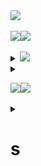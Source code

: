 <img src="https://fonts.freepik.com/api/render?variantId=11811&fontSize=72&text=Tasks+for+VSD+Squadron+FM">
<p><img src="https://fonts.freepik.com/api/render?variantId=11255&fontSize=24&text=This%20repo%20is%20created%20by%20Axat%20Gadhwal%20oF%20Gra"><img src="https://fonts.freepik.com/api/render?variantId=11255&fontSize=24&text=de%207th%20of%20APS%20Varanasi"></p>
<details><summary><img src="https://fonts.freepik.com/api/render?variantId=12086&fontSize=48&text=Task%201%20%3A%20Verilog%20code%20and%20PCF%20File%20Analysis"></summary>

<details><summary><H2>⚠Precautions and Steps before starting</H2></summary>

We need to make sure several things...

 <H3> - @ First refer to Datasheet and make sure that all steps are performed correctly.</H3>
           + Refer to <a href="https://github.com/Axat-Gadhwal/VSD-Squadron-FM-Project/commit/364cd6ba9da9dd026fda9a84b65e62c78609b679"> Datasheet</a>

> Make sure that all steps in the datasheet are performed correctly{installation, setup, etc.....}

## Let's begin...😲😲

After starting The Virtual Machine, it should look as follows :-
<br><Img Src="https://github.com/Axat-Gadhwal/Images-VSD-Internship/blob/main/Screenshot%20(257).png?raw=true">

### Open the terminal
<Img src="https://github.com/Axat-Gadhwal/Images-VSD-Internship/blob/main/Screenshot%20(264).png?raw=true">

### Navigate to `VSDSquadron_FM` directory because all projects are located there.
> Later navigating to the `blink_led` directory because all the things required to flash led like Makefile, ASC Code
<Img src="https://github.com/Axat-Gadhwal/Images-VSD-Internship/blob/main/Screenshot%20(266).png?raw=true">

### Seeing the contents of the blink_led....
<Img Src="https://github.com/Axat-Gadhwal/Images-VSD-Internship/blob/main/Screenshot%20(267).png?raw=true">

## Now we have made the base... Learning about these in later documents...

</details>

<details><summary><H2>Navigating files needed to execute the RGB Led Blinking Program</H2></summary>

## Till now we had seen the contents of the "blink_led" directory. Studing in deeper about them now....

> Use `nano` to see the files in a text editor called **nano**. Such as `nano Makefile` to see the Makefile, etc....

## Contents of "blink_led":-

### 1. Makefile
<br>`nano Makefile` to see the Makefile
<img src="https://github.com/Axat-Gadhwal/Images-VSD-Internship/blob/main/Screenshot%20(268).png?raw=true">
<br>Makefile Content
<img src="https://github.com/Axat-Gadhwal/Images-VSD-Internship/blob/main/Screenshot%20(269).png?raw=true">

### 2. Verilog Code{rgb_blink.v}
> `.v` stands for verilog
<p>`nano rgb_blink.v` to see the  Verilog file</p>
<img src="![image](https://github.com/user-attachments/assets/5bd39a72-a6c6-4a13-aef2-31487a2f1aa3)">
 <p>Verilog file content</p>
<img src="https://github.com/Axat-Gadhwal/Images-VSD-Internship/blob/main/Screenshot%20(271).png?raw=true">

### 3. PCF File{VSDSquadronFM.pcf}
> `.pcf` stands for PCF file format such as `.txt`.
<p>`nano VSDSquadronFM.pcf` to see the PCF File</p>
<img src="https://github.com/Axat-Gadhwal/Images-VSD-Internship/blob/main/Screenshot%20(272).png?raw=true">
<br>PCF File Content
<img src="https://github.com/Axat-Gadhwal/Images-VSD-Internship/blob/main/Screenshot%20(273).png?raw=true">

### 4. JSON Code{rgb_blink.json}
> `.json` stands for **json** file format.
<p>JSON File Content</p>
<img src="https://github.com/Axat-Gadhwal/Images-VSD-Internship/blob/main/Screenshot%20(274).png?raw=true">

### 5. ASC Code{rgb_blink.asc}
> `.asc` for **asc** file format.
<p>`nano rgb_blink.asc` to see the ASC File</p>
<img src="https://github.com/Axat-Gadhwal/Images-VSD-Internship/blob/main/Screenshot%20(275).png?raw=true">
> Unable to show the `asc` file's content. See later topics to see that...

### 6. Module Timings{rgb_blink.timings}
> `.timings` for **Module Timings**.
<P>`nano rgb_blink.timings` to see the Module Timings' file.</P>
<img src="https://github.com/Axat-Gadhwal/Images-VSD-Internship/blob/main/Screenshot%20(276).png?raw=true">
<br> Module Timings File Content
<img src="https://github.com/Axat-Gadhwal/Images-VSD-Internship/blob/main/Screenshot%20(277).png?raw=true">

</details>

<details><summary><H2> Step 1 - Understanding the Verilog code</H2></summary>
  


##  We need to understand this verilog code:-
     //----------------------------------------------------------------------------
    //                                                                          --
    //                         Module Declaration                               --
    //                                                                          --
    //----------------------------------------------------------------------------
    module top (
      // outputs
      output wire led_red  , // Red
      output wire led_blue , // Blue
      output wire led_green , // Green
      input wire hw_clk,  // Hardware Oscillator, not the internal oscillator
      output wire testwire
    );
    
      wire        int_osc            ;
      reg  [27:0] frequency_counter_i;
    
      assign testwire = frequency_counter_i[5];
     
      always @(posedge int_osc) begin
        frequency_counter_i <= frequency_counter_i + 1'b1;
      end
    
    
    //----------------------------------------------------------------------------
    //                                                                          --
    //                       Counter                                            --
    //                                                                          --
    //----------------------------------------------------------------------------
    
    //----------------------------------------------------------------------------
    //                                                                          --
    //                       Internal Oscillator                                --
    //                                                                          --
    //----------------------------------------------------------------------------
      SB_HFOSC #(.CLKHF_DIV ("0b10")) u_SB_HFOSC ( .CLKHFPU(1'b1), .CLKHFEN(1'b1), .CLKHF(int_osc));
    
    
    //----------------------------------------------------------------------------
    //                                                                          --
    //                       Instantiate RGB primitive                          --
    //                                                                          --
    //----------------------------------------------------------------------------
      SB_RGBA_DRV RGB_DRIVER (
        .RGBLEDEN(1'b1                                            ),
        .RGB0PWM (1'b0), // red
        .RGB1PWM (1'b0), // green
        .RGB2PWM (1'b1), // blue
        .CURREN  (1'b1                                            ),
        .RGB0    (led_red                                       ), //Actual Hardware connection
        .RGB1    (led_green                                       ),
        .RGB2    (led_blue                                        )
      );
      defparam RGB_DRIVER.RGB0_CURRENT = "0b000001";
      defparam RGB_DRIVER.RGB1_CURRENT = "0b000001";
      defparam RGB_DRIVER.RGB2_CURRENT = "0b000001";
    
    endmodule
## Purpose

  ### The purpose of this Verilog code is that it controls the RGB Led based on the Clock Inputs

  
   <details><summary><H3> Explanation of Verilog code </H3></summary>
     
<p>We need to understand this verilog code :-</p>


   
       module top (
      // outputs
      output wire led_red  , // Red
      output wire led_blue , // Blue
      output wire led_green , // Green
      input wire hw_clk,  // Hardware Oscillator, not the internal oscillator
      output wire testwire
     );






## Module Declaration

<p>The line module top ( begins the definition of a module named top. In Verilog, a module is a fundamental building block that encapsulates a design or a part of a design</p>







## Ports

<p>The ports are defined within the parentheses. Ports are the inputs and outputs of the module that allow it to interact with other modules or external signals.</p>

### Output Ports
 
   **output wire led_red:**
  This declares an output port named led_red, which is a wire type. It is intended to control the red component of an RGB LED.

  **output wire led_blue:**
  This declares an output port named led_blue, which controls the blue component of the RGB LED.

 **output wire led_green:**
This declares an output port named led_green, which controls the green component of the RGB LED.



### Input Ports

**input wire hw_clk:**
This declares an input port named hw_clk, which is a wire type. It represents the hardware oscillator clock input. This clock signal is used to synchronize operations within the module.









### Additional Output Port

**output wire testwire**
This declares another output port named testwire. The purpose of this port is typically for testing or debugging purposes, allowing you to output a signal that can be monitored externally.







### Summary

<p>The top module is designed to control an RGB LED with three output ports (for red, blue, and green) and takes a hardware clock input. It also includes an additional output for testing purposes. The actual functionality of how these outputs are driven would be defined in the rest of the module's code, which is not included in this snippet.</p>










</details>


<details><summary><H3>Internal Logic Components Analysis</H3></summary>


<details><summary><H4>Internal Oscillator (SB_HFOSC) instantiation</H4></summary>

#### The internal oscillator in the Verilog code is instantiated using the SB_HFOSC module, which generates a high-frequency clock signal for the design. Here’s a brief overview of its instantiation:

       SB_HFOSC #(.CLKHF_DIV ("0b10")) u_SB_HFOSC (
          .CLKHFPU(1'b1), // Power-up the oscillator
          .CLKHFEN(1'b1), // Enable the oscillator
          .CLKHF(int_osc) // Output clock signal
      );

## Purpose

<p>Generates a high-frequency clock signal (int_osc).</p>





## Parameters

#### CLKHF_DIV ("0b10"): 
Divides the output frequency by 2.








## Connections{Control Signals}

### CLKHFPU
<p>This connection basically powers up the oscillator</p>








### CLKHFEN

<P>This connection basically enables the Oscillator</P>










### CLKHF


<p>Output connected to internal int_osc signal</p>















## Summary

<p>This oscillator provides the clock signal used by the frequency counter and other components in the design.</p>










</details>






<details><summary style="font-size: 34em;"><H4>Frequency Counter Logic</H4></summary>
 
- A 28-bit register (frequency_counter_i) counts clock cycles from the internal oscillator.
* It increments on each rising edge of int_osc.

  <br>The 5th bit of the counter is assigned to testwire, which can be used for testing.

<p><A href="https://en.wikipedia.org/wiki/Frequency_counter#:~:text=Most%20frequency%20counters%20work%20by%20using%20a%20counter%2C,display%2C%20and%20the%20counter%20is%20reset%20to%20zero.">Explained briefly</A></p>

</details>


<details><summary><H4>RGB Led Driver (SB_RGBA_DRV) Overview</H4></summary>

<p>In the provided Verilog code, the RGB LED driver is instantiated using the SB_RGBA_DRV module. This module is specifically designed to control RGB LEDs, allowing for the adjustment of color and brightness through PWM (Pulse Width Modulation) signals.</p>

<details><summary><H5>Key components of the RGB Led Driver</H5></summary>

    
    
### Instantiation

    SB_RGBA_DRV RGB_DRIVER (
            .RGBLEDEN(1'b1), // Enable the RGB LED driver
            .RGB0PWM (1'b0), // Red PWM signal
            .RGB1PWM (1'b0), // Green PWM signal
            .RGB2PWM (1'b1), // Blue PWM signal
            .CURREN  (1'b1), // Enable current for the RGB LED
            .RGB0    (led_red),   // Connect to the red LED output
            .RGB1    (led_green), // Connect to the green LED output
            .RGB2    (led_blue)   // Connect to the blue LED output
        );




## Parameters

### RGBLEDEN

<p>This signal enables the RGB LED driver. It must be set to 1 for the driver to function.</p>



### RGB0PWM, RGB1PWM, RGB2PWM

These signals control the ` PWM ` for the **red**, **green**, and **blue** channels, respectively. A value of 1 means the LED is on, while 0 means it is ` off `.




### Curren
 This signal enables the current for the ` RGB LED `. It must be set to 1 for the LED to receive power.




#### RGB0, RGB1, RGB2

These are the actual output connections to the ` RGB LED ` for the **red, green, and blue** channels.














### Functionality

- The ` RGB LED ` driver takes the **PWM** signals and controls the brightness of each color channel of the RGB LED.
+ By adjusting the **PWM** signals, you can create different colors by mixing the intensities of red, green, and blue light.
* In the provided code, the driver is configured to turn on the blue LED (**RGB2PWM** is set to 1) while keeping the red and green LEDs off (RGB0PWM and RGB1PWM are set to 0).









### Current Settings

    defparam RGB_DRIVER.RGB0_CURRENT = "0b000001"; // Red current
    defparam RGB_DRIVER.RGB1_CURRENT = "0b000001"; // Green current
    defparam RGB_DRIVER.RGB2_CURRENT = "0b000001"; // Blue current

  <p>These parameters set the current levels for each color channel. The values can be adjusted to change the brightness of each LED color.</p>

> Current settings: All LEDs set to "0b000001" (minimum current)



### Output Connections

    RGB0 → led_red
    RGB1 → led_green
    RGB2 → led_blue








</details>














</details>








</details>


<details><summary><H3>Summary of Part 1 </H3></summary>

<details><summary><H4>Purpose</H4></summary>

This Verilog module serves as an RGB LED controller, integrating an internal oscillator and a frequency counter to facilitate precise management of RGB LED outputs. By providing a stable internal clock source, the module ensures reliable timing for LED operations while incorporating a dedicated test signal for external monitoring. This design is particularly well-suited for embedded systems that require consistent LED performance with minimal reliance on external components.








</details>

<details><summary><H4>Internal Logic and Oscillator</summary>

At the heart of the module is a high-frequency oscillator (SB_HFOSC), which acts as the internal timing source. The output from this oscillator drives a 28-bit frequency counter that increments with each clock cycle. This counter not only tracks timing information but also outputs its 5th bit to the ` testwire ` , enabling external observation of the counter's state. This setup allows for effective monitoring and debugging of the module's timing behavior.




</details>

<details><summary><H4>RGB Led Driver Functionality</summary>


The RGB LED driver (SB_RGBA_DRV) is responsible for controlling the LED outputs with the following key features:

### Current-Controlled Outputs

<p>Each color channel is configured with a minimum current setting of "0b000001," ensuring proper brightness levels.</p>


### Pulse Width Modulation

The driver utilizes PWM control for each color channel, allowing for dynamic adjustments in brightness and color mixing.



### Fixed Configuration

- The blue LED is configured to operate at maximum brightness (RGB2PWM = 1'b1), providing a vibrant blue output.
+ The red and green LEDs are set to minimum brightness (RGB0PWM = RGB1PWM = 1'b0), effectively turning them off.

#### This configuration enables the module to deliver precise control over the RGB LED's color output, ensuring stable operation while facilitating easy testing and monitoring capabilities.














</details>


</details>








</details>

<details><summary><H2>Step 2 - Creating the PCF File</H2></summary>

### That's the PCF File

    set_io  led_red	39
    set_io  led_blue 40
    set_io  led_green 41
    set_io  hw_clk 20
    set_io  testwire 17

<details><summary><H3>Overview of the PCF File</H3></summary>

 #### The PCF (Physical Constraints File) is used to define the physical pin assignments for the FPGA design. It specifies which physical pins on the FPGA correspond to the input and output ports defined in the Verilog code.

<details><summary><H4>Purpose</H4></summary>

#### The purpose of the PCF file is to map the logical signals defined in the Verilog module to the physical pins of the FPGA. This mapping is crucial for ensuring that the hardware behaves as intended when the design is implemented on the FPGA.


</details>

<details><summary><H4>Structure of the PCF File</H4></summary>

### The PCF file consists of pin assignments that specify the following:


### Pin Name

<p>The name of the physical pin on the FPGA</p>



### Signal Name

**The corresponding signal from the Verilog code.**





### Direction

Indicates whether the pin is an input or output.



















</details>

<details><summary><H4>Pin Assignments explained</summary>

**Each line in the PCF file corresponds to a specific pin assignment:** 


## set_io led_red 39

This line assigns the `led_red` output from the Verilog module to physical pin 39 on the FPGA. The ability to control the red LED is essential for color mixing in the RGB LED. By adjusting the PWM signal for this pin, the brightness of the red light can be varied, allowing for a wide range of colors when combined with green and blue.




## set_io led_blue 40
This line assigns the `led_blue` output to pin 40. Similar to the red LED, the blue LED's brightness is controlled via PWM. This pin is crucial for producing colors that require blue light, such as purple when mixed with red or cyan when mixed with green.



## set_io led_green 41

This line assigns the `led_green` output to pin 41. The green LED is vital for creating a full spectrum of colors. By varying the PWM signal on this pin, the intensity of the green light can be adjusted, enabling the creation of colors like yellow (when mixed with red) and white (when all colors are combined).


## set_io hw_clk 20
This line assigns the `hw_clk input` to pin 20. Provides the clock signal for synchronization. The clock signal is fundamental for the operation of digital circuits. It ensures that all components of the Verilog module operate in sync, particularly the frequency counter that drives the timing for the RGB LED driver.


## set_io testwire 17


This line assigns the `testwire output` to pin 17. This pin is important for debugging and verifying the functionality of the design. By monitoring the state of the testwire, developers can ensure that the internal oscillator and frequency counter are working correctly, which is critical for the overall performance of the RGB LED controller.








</details>


<details><summary><H4>Conclusion</H4></summary>

**These assignments ensure that the signals from the Verilog code are correctly routed to the appropriate pins on the FPGA for proper operation.**




</details>










</details>






</details>

<details><summary><H2>Step 3 - Integrating with the VSDSquadron FPGA Mini Board</H3></summary>

### Useful Links

- <a href="https://github.com/Axat-Gadhwal/VSD-Squadron-FM-Research-Internship/blob/main/Makefile">Access Makefile Here</a>
+ <a href="https://github.com/Axat-Gadhwal/VSD-Squadron-FM-Research-Internship/blob/main/VSDSquadronFMDatasheet.pdf">Access Datasheet Here</a>
* <a href="https://github.com/Axat-Gadhwal/VSD-Squadron-FM-Research-Internship/blob/main/ASC%20Code">Access ASC Code Here</a>
- <a href="https://github.com/Axat-Gadhwal/VSD-Squadron-FM-Research-Internship/blob/main/JSON%20Code">Access JSON Code Here</a>
+ <a href="https://github.com/Axat-Gadhwal/VSD-Squadron-FM-Research-Internship/blob/main/Module%20Timings">Access Module Timings Here</a>


<details><summary><H3>Steps to follow</H3></summary>

## We need to follow the following steps for flashing the RGB Led:-

<details><summary><H3>1. Review the FPGA Squadron FM <a href="https://github.com/Axat-Gadhwal/VSD-Squadron-FM-Research-Internship/blob/main/VSDSquadronFMDatasheet.pdf"> Datasheet</H3></summary>

#### To Understand its Features and Pinout


</details>

<details><summary><H3>2. Correlate Connections</H3></summary>

#### Use the datasheet to correlate the physical board connections with the PCF file and Verilog code




</details>

<details><summary><H3>3. Connect the Board to the Computer</H3></summary>

 #### Follow the instructions in the datasheet (e.g., using USB-C and ensuring FTDI connection).

> After connecting the board, Type `lsusb` to see if the board is connected or not...
> <img src="https://github.com/Axat-Gadhwal/Images-VSD-Internship/blob/main/Screenshot%20(278).png?raw=true">
> If you see something like `Future Technology Devices International...` something. You can conclude that the FPGA Board is connected.

### After connecting the board using USB-C, the board should look as follows:-

> Red light make us conclude that the board is connected.

<img src="https://github.com/Axat-Gadhwal/Images-VSD-Internship/blob/main/IMG-20250321-WA0018.jpg?raw=true">



</details>

<details><summary><H3>4. Follow the Makefile for Building and Flashing the Verilog Code:</H3></summary>

1. Run `make clean` to clear any previous builds.
   
2. Run `make build` to compile the Design.
  <img src="https://github.com/Axat-Gadhwal/Images-VSD-Internship/blob/main/Screenshot%20(279).png?raw=true">
3. Run `sudo make flash` to program the **FPGA** Board.
   <img src="https://github.com/Axat-Gadhwal/Images-VSD-Internship/blob/main/Screenshot%20(280).png?raw=true">

</details>

<details><summary><H3>5. Observe the Behaviour of RGB Led</H3></summary>

<p>Confirm successful programming by checking that the RGB LED blinks on the board.</p>

> After Running `make clean`, the board should appear as follows...
> <img src ="https://github.com/Axat-Gadhwal/Images-VSD-Internship/blob/main/IMG-20250321-WA0020.jpg?raw=true">





</details>

<details><summary><H3>Final Expected Behaviour</H3></summary>

 



### After "sudo make flash" the board should look as follows

https://github.com/user-attachments/assets/c7c5b021-d3b8-4a99-b1d9-c037566a84ae
 
 
</details>




</details>





</details>

<details><summary><H2>Step 4 - Final Documentation</H2></summary>

### This is a comprehensive report of all the 3 steps 


<details><summary><H3>Summary of Verilog Code Functionality</summary>

The Verilog code implements an RGB LED controller that utilizes an internal oscillator and a frequency counter to manage the RGB LED outputs. It allows for dynamic control of the LED colors based on clock inputs, enabling various color combinations through PWM (Pulse Width Modulation).






</details>

<details><summary><H3>Pin Mapping Details</H3></summary>

 #### The following pin assignments are defined in the PCF file:

<br>`led_red`--> Pin 39: Controls the red LED component.
<br>`led_blue`--> Pin 40: Controls the blue LED component.
<br>`led_green`--> Pin 41: Controls the green LED component.
<br>`hw_clk`--> Pin 20: Provides the clock signal for synchronization.
<br>`testwire`--> Pin 17: Outputs a test signal for monitoring.


</details>

<details><summary><H3>Integration Steps:</H3></summary>

- Reviewed the FPGA Mini board datasheet for features and pinout.
+ Mapped physical connections to the PCF file and Verilog code.
* Connected the board to the computer via USB-C.
- Followed the Makefile to build and flash the design.
     - Executed `make clean`, `make build`, and `sudo make flash`.
* Observed the RGB LED behavior to confirm successful programming.
- Observed the Final behaviour as :-
https://github.com/user-attachments/assets/c7c5b021-d3b8-4a99-b1d9-c037566a84ae  



</details>

<details><summary><H3>Challenges faced and Solutions Implemented</H3></summary>

### Faced challenges. But there were not many challenges. Main challenges were :

- The Oracle Virtual Box, sometimes frustrated me... I downloaded the `Extension File{ext.}` and when I tried to open Virtual Box. It showed problems, So I just opened the Extension File and luckily, then it worked, Like A **Hack** !!
+ Was very hard to understand things - just googled it and got hints....

**This is neither a Problem nor Solution, I just wanted that please add some projects similar to that of the VSD Squadron MINI like Smart Door, etc using Servo Motor.... Please**






</details>

</details>

</details>

<details><summary><p><Img src="https://fonts.freepik.com/api/render?variantId=12086&fontSize=48&text=Task%202%20%3A%20Implementing%20a%20Uart%20Loopback%20Mecha"><img src="https://fonts.freepik.com/api/render?variantId=12086&fontSize=48&text=nism"></p></summary>


<details><summary><H2>Objective</H2></summary>

The objective of this task is to implement a UART (Universal Asynchronous Receiver-Transmitter) loopback mechanism. This mechanism allows transmitted data to be immediately received back, facilitating the testing of UART functionality. By routing the transmitted data from the TX (Transmit) pin directly to the RX (Receive) pin, we can verify that the UART communication is functioning correctly without the need for external devices.



</details>

<details><summary><H2>Step 1 : Study the Existing Code</summary>

### UART is a widely used hardware communication protocol that enables serial communication between devices. It operates using two primary data lines:

- **TX(Transmit)** - The line used to send data from the device.
+ **RX(Recieve)**  - The line used to receive data into the device.

## Understanding the UART Loopback Mechanism

<p> A UART loopback mechanism is a diagnostic feature that allows the system to test its own communication capabilities. In this mode, any data sent to the TX pin is routed back to the RX pin of the same module. This setup is particularly useful for verifying that both the TX and RX lines are functioning correctly.</p>


## Existing Code:  
<p>The code for the UART loopback mechanism can be found in the repository <a href="https://github.com/thesourcerer8/VSDSquadron_FM/tree/main/uart_loopback">here</a>. This code includes the necessary Verilog modules to implement the UART protocol and the loopback functionality.</p>


<details><summary><H3>Analysis of the Existing code</H3></summary>


 The existing code for the UART loopback mechanism is designed to facilitate serial communication between the FPGA and external devices. It consists of two main components: the top module and the UART transmission module. Below is a detailed analysis of each component.


## 1. Top Module (top.v)

### The top module integrates the UART functionality and controls the RGB LEDs. Key features include:

- Module Declaration:

       module top (
        output wire led_red,   // Red LED output
        output wire led_blue,  // Blue LED output
        output wire led_green, // Green LED output
        output wire uarttx,    // UART Transmission pin
        input wire uartrx,     // UART Reception pin
        input wire hw_clk      // Hardware clock input
       );

     - This section declares the inputs and outputs of the top module. The `uart tx` pin is used for transmitting data, while the uartrx pin is used for receiving data. The RGB LEDs provide visual feedback based on the UART activity.

+ Internal Oscillator

The internal oscillator generates the clock signal for UART operation:

    SB_HFOSC #(.CLKHF_DIV ("0b10")) u_SB_HFOSC ( .CLKHFPU(1'b1), .CLKHFEN(1'b1), .CLKHF(int_osc

**This oscillator is configured to run at a specific frequency, which is essential for timing the UART communication.**..

* Loopback Logic:

The TX output is connected to the RX input, enabling loopback:

    assign uarttx = uartrx;


- RGB LED Control:

The RGB LED driver provides visual feedback based on the RX data:

     SB_RGBA_DRV RGB_DRIVER (
       .RGBLEDEN(1'b1),
       .RGB0PWM(uartrx),
       .RGB1PWM(uartrx),
       .RGB2PWM(uartrx),
       .CURREN(1'b1),
       .RGB0(led_green),
       .RGB1(led_blue),
       .RGB2(led_red)
     );


## 2. . UART Transmission Module (`uart_tx_8n1.v`)

This module handles the transmission of data over UART using the 8N1 format.

- Module Declaration:

      module uart_tx_8n1 (
          clk,        // input clock
          txbyte,     // outgoing byte
          senddata,   // trigger tx
          txdone,     // outgoing byte sent
          tx          // tx wire
      );

+ State Machine:

The module uses a state machine to manage the transmission process:

     parameter STATE_IDLE=8'd0;
     parameter STATE_STARTTX=8'd1;
     parameter STATE_TXING=8'd2;
     parameter STATE_TXDONE=8'd3;


* Transmission Logic:

The logic for sending data is implemented in an always block that triggers on the clock's rising edge:

     always @ (posedge clk) begin
         // Start sending?
         if (senddata == 1 && state == STATE_IDLE) begin
             state <= STATE_STARTTX;
             buf_tx <= txbyte;
             txdone <= 1'b0;
         end
         // Additional logic for sending bits...
     end




</details>




</details>


<details><summary><H2>Step 2 : Design Documentation</H2></summary>

<details><summary><H3>Block Diagram Illustrating the UART Loopback Architecture.</H3></summary>

## How to create Block Diagram ?🤔🤔

Block Diagrams are specific diagrams used to represent a flow or structure in an easy way..

Hints for creating the block diagram!!😣

- The internal oscillator (SB_HFOSC) implements a high - frequency oscillator.
     - Also generates internal clock signal(int_osc)
     - **Basically this means that the internal clock signal(int_osc) will be a high frequency oscillator.**
+ Also there is a 28 bit frequency counter(frequency_counter_i) which implements on every positive edge of internal oscillator(int_osc)
* The TX and RX {Transmit and Recieve} pins are connected directly with loopback.
* The RGB LED Driver {SB_RGBA_DRV} controls the three ports or channels :- led_red, led_blue, and led_green.
* Control Signals include RGB_LEDEN and Curren.

### With the help of the following hints, our Block Diagram will look as :-


![Screenshot (308)](https://github.com/user-attachments/assets/2af6f60c-cc63-4521-bb95-829e131f537a)
 

 



</details>

<details><summary><H3>Detailed circuit diagram showing connections between the FPGA and any Peripheral Devices used</H3></summary>

In the UART loopback mechanism, peripheral devices play a crucial role in enhancing the functionality of the FPGA. They allow for data input, output, and communication, making the system more versatile. The loopback feature itself is a testing mechanism that can be used to verify the functionality of these peripheral devices by ensuring that data sent from the TX pin is correctly received on the RX pin, allowing for immediate feedback and validation of the communication path.

## Types of Peripheral Devices

1️. Input Devices – Send data to the system
<br>🔹 Examples: Keyboard, Mouse, Microphone, Joystick, Scanner, Camera

2️.  Output Devices – Display or transmit information from the system
<br>🔹 Examples: Monitor, Speaker, Printer, LED Display, Buzzer

3️.  Storage Devices – Store data permanently or temporarily
<br>🔹 Examples: Hard Drive (HDD), Solid State Drive (SSD), USB Flash Drive, SD Card

4️.  Communication Devices – Enable data transfer between systems
<br>🔹 Examples: Wi-Fi Adapter, Ethernet Card, Bluetooth Module, UART Module

## 📌 Key Components & Their Functions

1️. Power Supply (VCC & GND)
+ Provides 3.3V power to the FPGA and peripherals.

- VCC (3.3V) → Supplies power to FPGA and USB-UART Bridge.

* GND (Ground) → Common ground connection for all components.

2️. FPGA Core (ICE40UP5K)
+ The main processing unit.

- Handles UART communication, LED control, and timing generation.

3️. USB-UART Bridge (FTDI FT232H)

+ Connects the FPGA to the PC for serial communication.

- TX (FPGA Pin 14) → RX (USB-UART Bridge)

* RX (FPGA Pin 15) → TX (USB-UART Bridge)

+ Powered by 3.3V & GND.

4️. UART Interface & UART Loopback

+ TX (Transmitter) and RX (Receiver) are connected internally to form a loopback.

- This means any data sent from the PC to the FPGA is immediately echoed back.

* Used for testing UART functionality.

5️. Internal Oscillator (int_osc)

+ Provides a clock signal for the FPGA.

- Connected to FPGA Pin 20.

* Used for timing UART operations.

6️. Frequency Counter (frequency_counter_i)

 + Generates a 9600Hz clock needed for UART baud rate.

- Takes input from int_osc and divides the frequency.

7️. RGB LEDs & RGB LED Driver

+ LEDs provide visual feedback on UART activity.

- Connected to FPGA Pins 39 (Red), 40 (Green), and 41 (Blue).

* LED Driver ensures proper current flow and brightness control.

## Circuit Diagram will look as follows:-
> © Drawn in draw.io

![Screenshot (310)](https://github.com/user-attachments/assets/d1efe0fd-bb97-47ab-8e7b-9046ed294381)



</details>

</details>

<details><summary><H2>Step 3 : Implementation</H2></summary>

<details><summary><H3>Steps to Transmit Code to the FPGA Board</H3></summary>

1. First run the Virtual Machine with the help of <a href="https://github.com/Axat-Gadhwal/VSD-Squadron-FM-Research-Internship/blob/main/VSDSquadronFMDatasheet.pdf"> Datasheet</a>.
2. Now create a folder and name it `uart_loopback_project` in desktop as follows:

![Screenshot (311)](https://github.com/user-attachments/assets/856d53f3-b5af-4feb-8a39-41f93450c98e)

3. Now open the terminal create the following files:-
<br>i.<a href="https://github.com/Axat-Gadhwal/VSD-Squadron-FM-Research-Internship/blob/main/MakeFile">Makefile</a>
<br>ii.<a href="https://github.com/Axat-Gadhwal/VSD-Squadron-FM-Research-Internship/blob/main/VSDSquadronFM-uart.pcf">PCF File</a>
<br>iii.<a href="https://github.com/Axat-Gadhwal/VSD-Squadron-FM-Research-Internship/blob/main/loopback-top.v"> top module{verilog} file</a>
<br>iv.<a href="https://github.com/Axat-Gadhwal/VSD-Squadron-FM-Research-Internship/blob/main/uart_trx.v"> uart verilog file</a>

## Steps needed to follow for creating the above files:-

<br>**1**. Open Firefox in your Virtual Machine
<br>**2**. Sign in into the web browser and access the Gmail link of the <a href="https://github.com/thesourcerer8/VSDSquadron_FM/tree/main/uart_loopback">uart_loopback</a>project.
<br>**3**. Now follow the following steps:-
<br>(a). Open the terminal and navigate into the `uart_loopback_project` directory created earlier.

![Screenshot (312)](https://github.com/user-attachments/assets/7006ba8d-47ed-478c-851c-dd0e9f53bfb5)

<br>(b) i. Now type `nano Makefile` so that a new file named **Makefile** gets created in the **Nano** editor.

![Screenshot (313)](https://github.com/user-attachments/assets/f695928a-50e8-4115-8ced-0b6f274cf238)

<br>    ii. Now enter the Makefile content and then press Ctrl+`x` and then Ctrl+`y` and then `Enter` to save and exit.

![Screenshot (325)](https://github.com/user-attachments/assets/0df24cf1-f8a3-4a5c-9609-6b6bf42a387a)

<br>(c) i. Now type `nano top.v` to create the Verilog file.

![Screenshot (314)](https://github.com/user-attachments/assets/a6fc1760-1530-428f-b99f-700b8bc90e12)

<br>    ii. Now enter the Verilog File Content and then save it.

![Screenshot (315)](https://github.com/user-attachments/assets/f7a3189e-6ae3-460f-a975-c5bf29aadc98)

<br>(d) i. Now type `nano uart_trx.v` to create the uart_trx verilog file.

![Screenshot (316)](https://github.com/user-attachments/assets/76ca75e4-4fbb-4f0e-b5ce-ca90d35f11b4)

<br>    ii. Now enter the Verilog File Content and Save it.

![Screenshot (317)](https://github.com/user-attachments/assets/3c1e4f56-f869-4248-9382-968d4d6f063a)

<br>(e) i. Now type `VSDSquadronFM.pcf` to create the PCF File.

![Screenshot (318)](https://github.com/user-attachments/assets/2fa3b2e1-e955-49a0-bf6a-6171707d0d36)

<br>    ii. Now enter the PCF File content and save it.

![Screenshot (326)](https://github.com/user-attachments/assets/19a1b520-d79f-4c1b-a1e1-25343a7371e0)

## Steps to transmit the code

1. Now type `ls -ltr` to see the File Contents.

![Screenshot (319)](https://github.com/user-attachments/assets/ae1ee586-8f9a-40d7-91bf-ede7d2c8333f)

> As we can see that all the files we need are created.

2. Now connect the FPGA Board with the help of <a href="https://github.com/Axat-Gadhwal/VSD-Squadron-FM-Research-Internship/blob/main/VSDSquadronFMDatasheet.pdf">Datasheet</a>.
3. Type `lsusb` to ensure that the board is connected.
     - If you see something as " Future Technologies...." ; This means that the FPGA Board is connected successfully and the computer system is recognising it.

![Screenshot (320)](https://github.com/user-attachments/assets/b2b3043e-7bf8-4b30-939e-d4aea3f44157)

4. Now type `make clean` to clear any previous build.

![Screenshot (320)](https://github.com/user-attachments/assets/b2b3043e-7bf8-4b30-939e-d4aea3f44157)

5. Now type `make build` to compile builds.

![Screenshot (321)](https://github.com/user-attachments/assets/b06dcbeb-d17a-4daa-8fcb-d4456e048aeb)

6. Now type `sudo make flash` to flash the FPGA Board.

![Screenshot (322)](https://github.com/user-attachments/assets/50fce659-f2cb-4df8-bbbb-c8db98e1aac9)




</details>




























</details>

<details><summary><H2>Step 4 : Testing and Verification</H2></summary>

## Using Picocom for Testing and Verification

1. Open the Virtual Machine.
2. Now navigate to the `uart_loopback_project` file created earlier.
3. Then type `sudo apt install picocom` to install the picocom.
4. Type `picocom --version` to check the **Picocom**'s version and ensure that if it is downloaded correctly.
5. Connect the FPGA Board.
6. Now type `make terminal`.

![Screenshot (327)](https://github.com/user-attachments/assets/ea495e87-ec2d-4a65-94ef-0d9b16d756f7)

7. Now you can see that whatever you type is recieved back called "loopback".

![Screenshot (328)](https://github.com/user-attachments/assets/a596bf35-7f2e-4b4b-98f2-d90fe0993cba)
 
8. Now press CTRL + `a` +`x` to exit the **Picocom** terminal.

![Screenshot (329)](https://github.com/user-attachments/assets/58890221-f085-4971-a359-714120462f06)





</details>

<details><summary><H2>Step 5 : Documentation</H2></summary>

# Summary of the Report

## Objective

<p>The main goal of this project was to set up and test a Universal Asynchronous Receiver-Transmitter (UART) loopback system using an FPGA board. In this setup, data that is sent out is immediately received back, making it a useful way to check if UART communication is working properly. The project involved learning the theory, designing the system, building the hardware, and testing the UART loopback function on the VSDSquadron FPGA Mini.</p>

<details><summary><H3>Step 1 : Study the existing code</H3></summary>

**Conceptual Framework**: UART is a fundamental serial communication protocol employing distinct TX (Transmit) and RX (Receive) channels for bidirectional data transmission.

**Loopback Mechanism**: The implementation of a loopback entails directly connecting the TX and RX pins, thereby enabling autonomous communication testing.

**Code Analysis**:

- **Top Module (top.v)**: Governs UART operations and LED-based visual feedback.

+ **Internal Oscillator (int_osc)**: Synthesizes high-frequency clock signals essential for timing control.

* **Loopback Logic**: Implements a direct assignment of TX to RX to establish the loopback mechanism.

- **RGB LED Driver**: Facilitates status indication via LED illumination corresponding to received data signals.

+ **UART Transmission Module (uart_tx_8n1.v)**: Employs a finite state machine (FSM) approach to manage UART data transmission.











</details>

<details><summary><H3>Step 2 : Design Documentation</H3></summary>

## Block Diagram illustrating the UART loopback architecture.

![Screenshot (308)](https://github.com/user-attachments/assets/2af6f60c-cc63-4521-bb95-829e131f537a)

## Detailed Circuit Diagram showing connections between the FPGA and any peripheral devices used.

![Screenshot (310)](https://github.com/user-attachments/assets/d1efe0fd-bb97-47ab-8e7b-9046ed294381)








</details>

<details><summary><H3>Step 3: Implementation</H3></summary>

## Development & File Structure:

- **Established essential project files (`Makefile`, `PCF file`, `top.v`, `uart_trx_.v`)**.

+ **Configured a virtualized development environment for FPGA synthesis and deployment.**

## Flashing Procedure:

- `make build` - Invoked to compile the Verilog HDL code.

+ `sudo make flash` - Executed to program the FPGA with the synthesized bitstream.

* `lsusb` - Utilized to confirm hardware detection and interface recognition.








</details>

<details><summary><H3> Step 4 : Testing and Verification</H3></summary>

**UART Communication Analysis via Picocom:**

- Installed and configured **picocom** to establish serial communication with the FPGA.

 + Conducted real-time loopback validation by transmitting characters and observing their reception.

* Addressed potential misconfigurations related to baud rate mismatches and hardware connectivity

**Functional Validation:**

- Confirmed data integrity—ensuring transmitted symbols were identically received via the loopback.

+ Verified visual indications through LED state transitions, corresponding to UART activity.





</details>




</details>

</details>

<details><summary><H1>s</H1></summary>





## Objective

<p>The purpose of this project is to develop and validate a UART transmitter module using an FPGA. This module enables serial communication by sending data from the FPGA to an external device, such as a computer or another microcontroller, through the Universal Asynchronous Receiver-Transmitter (UART) protocol.

This documentation provides a detailed breakdown of the code, hardware setup, implementation process, and testing procedures.

</p>

## Understanding Uart Transmission

UART is a widely used serial communication protocol that enables data exchange between devices. The protocol consists of two main lines:

- Tx(Transmit): Sends data from the transmitting device.
+ Rx(Recieve): Recieves data at the recieving device.

### Data Frame in UART(8N1 Configuration)

- **Each byte of data is transmitted in the 8N1 format, meaning:**
      + Data Bits
* No Parity Bit
* 1 Stop Bit

A typical UART data frame consists of:

1. Start Bit (1 bit, Low)

2. Data Bits (8 bits, Least Significant Bit first)

3. Stop Bit (1 bit, High)

The baud rate (speed of transmission) for this project is 9600 bps.






<details><summary><H2>Step 1 : Study the Existing Code</H2></summary>



## **`top.v` (Top-Level Module)**

This file acts as the main control module, integrating various components of the UART transmitter.

### **Module Declaration**

```verilog
module top (
  output wire led_red,  // Red LED Output
  output wire led_blue, // Blue LED Output
  output wire led_green, // Green LED Output
  output wire uarttx, // UART Transmission Pin
  input wire hw_clk  // FPGA Clock Input
);
```

- **`led_red, led_blue, led_green`** – Indicate the system’s status.
- **`uarttx`** – Transmit pin for sending serial data.
- **`hw_clk`** – Hardware clock input for timing control.

### **Clock Frequency Counter**

```verilog
reg [27:0] frequency_counter_i;
reg clk_9600 = 0;
reg [31:0] cntr_9600 = 32'b0;
parameter period_9600 = 625;
```

- **`frequency_counter_i`** – 28-bit counter for timing operations.
- **`clk_9600`** – Generated clock signal for UART (9600 Hz).
- **`cntr_9600`** – Counter to achieve the correct baud rate.
- **`period_9600`** – Determines when to toggle `clk_9600`.

### **UART Transmission Instantiation**

```verilog
uart_tx_8n1 DanUART (
  .clk(clk_9600),
  .txbyte("D"),
  .senddata(frequency_counter_i[24]),
  .tx(uarttx)
);
```

- **`clk(clk_9600)`** – Supplies the 9600 Hz clock.
- **`txbyte("D")`** – Sends the character `'D'` continuously.
- **`senddata(frequency_counter_i[24])`** – Controls when data is sent.
- **`tx(uarttx)`** – Connects to the UART TX pin.

### **Clock Division for 9600 Baud Rate**

```verilog
always @(posedge int_osc) begin
  frequency_counter_i <= frequency_counter_i + 1'b1;
  cntr_9600 <= cntr_9600 + 1;
  if (cntr_9600 == period_9600) begin
    clk_9600 <= ~clk_9600;
    cntr_9600 <= 32'b0;
  end
end
```

- This logic ensures **clk_9600 toggles** at the correct rate for UART transmission.

---

## **`uart_trx.v` (UART Transmission Logic)**

This module implements the **8N1 UART transmission protocol**.

### **State Machine for Transmission**

```verilog
parameter STATE_IDLE=8'd0;
parameter STATE_STARTTX=8'd1;
parameter STATE_TXING=8'd2;
parameter STATE_TXDONE=8'd3;
```

- Defines **four states** for handling transmission.

### **Transmission Control Logic**

```verilog
always @ (posedge clk) begin
  if (senddata == 1 && state == STATE_IDLE) begin
    state <= STATE_STARTTX;
    buf_tx <= txbyte;
    txdone <= 1'b0;
  end
  else if (state == STATE_IDLE) begin
    txbit <= 1'b1;
    txdone <= 1'b0;
  end
```

- On `senddata` trigger, the system moves to **STATE_STARTTX**.
- It loads the byte to be transmitted (`buf_tx`).

### **Sending Start Bit (Low)**

```verilog
if (state == STATE_STARTTX) begin
  txbit <= 1'b0;
  state <= STATE_TXING;
end
```

- The start bit (`0`) is sent.

### **Transmitting 8 Data Bits**

```verilog
if (state == STATE_TXING && bits_sent < 8'd8) begin
  txbit <= buf_tx[0];
  buf_tx <= buf_tx>>1;
  bits_sent = bits_sent + 1;
end
```

- Bits are shifted **one by one** into `txbit`.

### **Stop Bit and Completion**

```verilog
else if (state == STATE_TXING) begin
  txbit <= 1'b1;
  bits_sent <= 8'b0;
  state <= STATE_TXDONE;
end
if (state == STATE_TXDONE) begin
  txdone <= 1'b1;
  state <= STATE_IDLE;
end
```

- Sends the **stop bit (`1`)**.
- **Returns to IDLE state** after completion.

---


</details>

<details><summary><H2>Step 2 : Design Documentation</H2></summary>

To ensure a clear understanding of the UART transmitter module, we need to create two essential diagrams:

# 1. Block diagram detailing the UART transmitter module.

## 1. Identify the Key Components

Every UART transmitter has these core blocks:

## UART Transmitter Block Components

This table summarizes the key components of the UART transmitter module:

| Section             | Function                                    | Example Variable Names (Verilog) |
|---------------------|---------------------------------------------|----------------------------------|
| **Input Signals**   | Provide data, clock, and trigger           | `txbyte`, `clk (int_osc)`, `senddata` |
| **Data Processing** | Stores data and tracks bit transmission    | `buf_tx`, `bits_sent`, `txbit`  |
| **State Machine Control** | Controls the transmission process   | `state`, `Next State Logic`     |
| **Output Signals**  | Provides serial output and status flag     | `tx`, `txdone`                  |

### How to Use This Table
- **Input Signals:** These initiate the transmission process.
- **Data Processing:** Manages storing and shifting the data bits.
- **State Machine Control:** Handles different states of transmission.
- **Output Signals:** Final transmitted data and status indicator.

<img src="https://github.com/user-attachments/assets/8fd1707c-9554-4d2e-98ab-0f3aeb79b644" Height=500 Weidth=400>






# 2. Develop a circuit diagram illustrating the FPGA's UART TX pin connection to the receiving device:

## 1. Identify Key Components
To ensure a complete circuit diagram, you need the following components:

<br>✅ FPGA Board (e.g., Lattice iCE40, Xilinx, or Intel FPGA)
<br>✅ UART-Compatible Device (e.g., PC, microcontroller, USB-to-UART adapter)
<br>✅ Voltage Level Shifter (if required, e.g., FPGA operates at 3.3V and the receiver at 5V)
<br>✅ Decoupling Capacitors (optional but recommended for signal stability)
<br>✅ Common Ground Connection (ensures proper data transmission)

## Circuit Diagram:-

![image](https://github.com/user-attachments/assets/cd24bc96-226d-4858-ad64-76666d7d7f80)













</details>

<details><summary><H2>Step 3 : Implementation</H2></summary>

Till this we created several files in the VM itself. But now we will transmit the code by cloning the repository, thus those files will be created/added automatically to the VM.

## Steps to clone the repository

1. Open the Virtual Machine.
2. On GitHub, navigate to the main page of the repository.
3. Above the list of files, click  Code.

![image](https://github.com/user-attachments/assets/c6f9de06-8be4-47f9-a451-204a3b0a8ed5)
> Screenshot of the list of files on the landing page of a repository. The "Code" button is highlighted with a dark orange outline.
4. Copy the URL for the repository.
     - To clone the repository using HTTPS, under "HTTPS", click .
     - To clone the repository using an SSH key, including a certificate issued by your organization's SSH certificate authority, click SSH, then click .
     - To clone a repository using GitHub CLI, click GitHub CLI, then click .

![image](https://github.com/user-attachments/assets/56d427e3-1e04-4a91-9e67-2f48c54f39a3)
> Screenshot of the "Code" dropdown menu. To the right of the HTTPS URL for the repository, a copy icon is outlined in dark orange.
4. Open Git Bash.
8. Change the current working directory to the location where you want the cloned directory.
9. Type git clone, and then paste the URL you copied earlier.

     git clone https://github.com/YOUR-USERNAME/YOUR-REPOSITORY

## Transmitting the code to the FPGA Board

Till now we have cloned the Github repo. This basically means that we doesn't need to create files for transmission.

Access the necessary files in this <a href="https://github.com/Axat-Gadhwal/VSD-Squadron-FM-Research-Internship/tree/main/Task%203%20necessary%20files"> folder</a>.

1. Create a folder named **`uart_transmitter_module`**.

![Screenshot (334)](https://github.com/user-attachments/assets/2f4e3c45-ddcb-4bef-bb5b-82ac9359d758)

2. Now recall the cloning step. Ensure that before cloning, you are in the correct file/directory in which you want the file to be installed.
3. Your repo file will be created in that file.

![Screenshot (341)](https://github.com/user-attachments/assets/9e5c07b4-a167-4f55-b138-ae642e13692c)

4. Now open the Terminal and navigate to our `uart_transmitter_module` file create earlier.

![Screenshot (342)](https://github.com/user-attachments/assets/f206b718-64a2-4f65-be0f-db550eb05bea)

5. Now type :-

       cd `VSD-Squadron-FM-Research-Internship` \ This is because that's my cloned repository name which is now a folder
       cd `'Task 3 necessary files` \ Files storing the necessary codes

![Screenshot (344)](https://github.com/user-attachments/assets/bd26c4c3-dd80-49f1-9428-8e6db04dad59)

 6. Now type `ls-ltr` to see the file contents.{For the repo}

![Screenshot (343)](https://github.com/user-attachments/assets/b9fdc3f2-7cbc-4ea5-896a-cf2930495fce)

7. Now type `ls-ltr` to see the file contents.{For the codes' file}

![Screenshot (344)](https://github.com/user-attachments/assets/bd26c4c3-dd80-49f1-9428-8e6db04dad59)

8. Now type `lsusb` to ensure if the FPGA Board is connected or not.

![Screenshot (345)](https://github.com/user-attachments/assets/9e51a852-ddc0-42ae-a023-68f51fc67bbc)

9. `make clean` to clear any previous builds.

![Screenshot (346)](https://github.com/user-attachments/assets/a5d3ac62-a01a-4272-83e2-efe6b3ebd6fe)

9. Now type `make build` to compile builds.

![Screenshot (347)](https://github.com/user-attachments/assets/30209715-c513-4111-83ba-bb8281a0512d)



10. Now type `sudo make flash` to transmit the code.

![Screenshot (348)](https://github.com/user-attachments/assets/02f58861-38c6-4eb6-a2f3-c7faa113f8fb)


https://github.com/user-attachments/assets/e424f021-3df0-4597-9609-d7c4ea24119a






</details>

<details><summary><H2>Step 4 : Testing and Verification</H2></summary>

1. First install putty using `sudo apt install putty` in the terminal.
2. Then type `sudo putty` to run putty.

![Screenshot (349)](https://github.com/user-attachments/assets/48f71df0-35b6-4bb6-b93a-6b3c70f54a61)

3. A screen will appear.






</details>

<details><summary><H2>Step 5 : Summary</H2></summary>

<details><summary><H3>Step 1: Understanding UART Transmission & Analyzing the Code</H3></summary>

## UART Basics

- UART consists of two main lines.
      - **TX(Transmit)**: Sends Data
      - **RX(Recieve)**: Recieves Data
+ 8N1 Data Frame Format:-
     - 1 Start Bit (Low)
     - 8 Data Bits
     - 1 Stop Bit (High)
     - Baud Rate: 9600 bps

 ##  Code Analysis

 - **top.v** (Top-Level Module):
     - Controls the Entire UART Transmission process.
     - Key Variables: `uarttx` (TX Pin), `hw_clk` (Clock), `led_red/blue/green` (Status LED's).
     - Implements clock division to generate a 9600 Hz clock signal for UART.
- **uart_trx.v** (UART Transmission Logic):
     - Implements a FSM(Finite State Machine) with four states:
          1. IDLE: Waits for Transmission Trigger
          2. STARTTX: Sends the start bit (0)
          3. TXING: Sends 8 data bits
          4. TXDONE: Sends the stop bit(1) and returns to IDLE
     - Uses bitwise shifts to transmit the data serially.
    







</details>

<details><summary><H3>Step 2 : Design Documentation</H3></summary>


## Block diagram detailing the UART transmitter module.

<img src="https://github.com/user-attachments/assets/8fd1707c-9554-4d2e-98ab-0f3aeb79b644" Height=500 Weidth=400>






</details>




</details>



</details>





